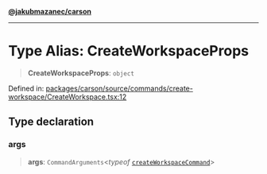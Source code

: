 [**@jakubmazanec/carson**](../README.md)

---

# Type Alias: CreateWorkspaceProps

> **CreateWorkspaceProps**: `object`

Defined in:
[packages/carson/source/commands/create-workspace/CreateWorkspace.tsx:12](https://github.com/jakubmazanec/tools/blob/b189bd808f93a39eacbf7e401a82a754c5ce3b63/packages/carson/source/commands/create-workspace/CreateWorkspace.tsx#L12)

## Type declaration

### args

> **args**: `CommandArguments`\<_typeof_
> [`createWorkspaceCommand`](../variables/createWorkspaceCommand.md)\>
